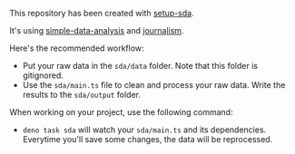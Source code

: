 This repository has been created with [setup-sda](https://github.com/nshiab/setup-sda/).

It's using [simple-data-analysis](https://github.com/nshiab/simple-data-analysis) and [journalism](https://github.com/nshiab/journalism).

Here's the recommended workflow:

- Put your raw data in the `sda/data` folder. Note that this folder is gitignored.
- Use the `sda/main.ts` file to clean and process your raw data. Write the results to the `sda/output` folder.

When working on your project, use the following command:

- `deno task sda` will watch your `sda/main.ts` and its dependencies. Everytime you'll save some changes, the data will be reprocessed.
